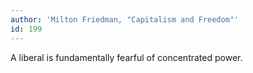 ```yaml
---
author: 'Milton Friedman, "Capitalism and Freedom"'
id: 199
---
```


A liberal is fundamentally fearful of concentrated power.